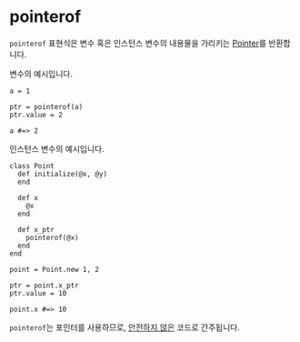 # pointerof

`pointerof` 표현식은 변수 혹은 인스턴스 변수의 내용물을 가리키는 [Pointer](http://crystal-lang.org/api/Pointer.html)를 반환합니다.

변수의 예시입니다.

```crystal
a = 1

ptr = pointerof(a)
ptr.value = 2

a #=> 2
```

인스턴스 변수의 예시입니다.

```crystal
class Point
  def initialize(@x, @y)
  end

  def x
    @x
  end

  def x_ptr
    pointerof(@x)
  end
end

point = Point.new 1, 2

ptr = point.x_ptr
ptr.value = 10

point.x #=> 10
```

`pointerof`는 포인터를 사용하므로, [안전하지 않은](unsafe.html) 코드로 간주됩니다.

